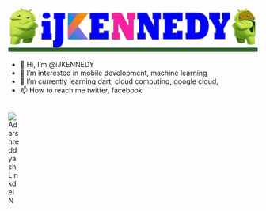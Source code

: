 ![](bannergh.png)

- 👋 Hi, I’m @iJKENNEDY
- 👀 I’m interested in mobile development, machine learning
- 🌱 I’m currently learning dart, cloud computing, google cloud, 
- 📫 How to reach me twitter, facebook
<br/>
<a href="https://www.linkedin.com/in/jherssonhz">
  <img align="left" alt="Adarshreddyash LinkdeIN" width="22px" src="https://cdn.jsdelivr.net/npm/simple-icons@v3/icons/linkedin.svg" />
</a>

<!---
iJKENNEDY/iJKENNEDY is a ✨ special ✨ repository because its `README.md` (this file) appears on your GitHub profile.
You can click the Preview link to take a look at your changes.
--->
